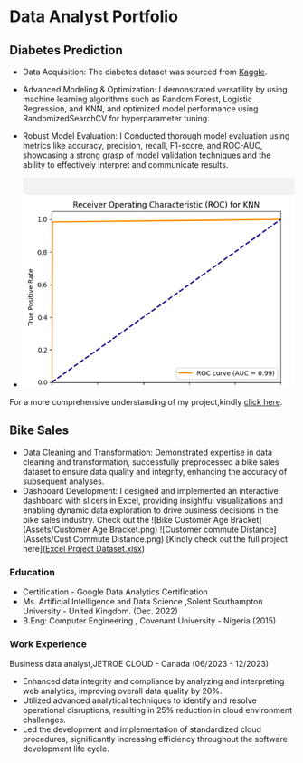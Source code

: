 # Data Analyst Portfolio 

## Diabetes Prediction

- Data Acquisition: The diabetes dataset was sourced from [Kaggle](https://www.kaggle.com/datasets/nanditapore/healthcare-diabetes/data).
- Advanced Modeling & Optimization: I demonstrated versatility by using machine learning algorithms such as Random Forest, Logistic Regression, and KNN, and optimized model performance using RandomizedSearchCV for hyperparameter tuning.
- Robust Model Evaluation: I Conducted thorough model evaluation using metrics like accuracy, precision, recall, F1-score, and ROC-AUC, showcasing a strong grasp of model validation techniques and the ability to effectively interpret and communicate results.

- ![Diabetes Prediction ROC Curve](Assets/Diabetes.png)
  
For a more comprehensive understanding of my project,kindly [click here](https://www.kaggle.com/code/chikkychoc/notebook973d3c5b8a/input).

## Bike Sales

-  Data Cleaning and Transformation: Demonstrated expertise in data cleaning and transformation, successfully preprocessed a bike sales dataset to ensure data quality and integrity, enhancing the accuracy of subsequent analyses.
- Dashboard Development: I designed and implemented an interactive dashboard with slicers in Excel, providing insightful visualizations and enabling dynamic data exploration to drive business decisions in the bike sales industry.
Check out the ![Bike Customer Age Bracket](Assets/Customer Age Bracket.png)     ![Customer commute Distance](Assets/Cust Commute Distance.png)
[Kindly check out the full project here]([Excel Project Dataset.xlsx](https://github.com/stellatee19/Stellaprojects/blob/60f59a520196e724059b45441878632af11da116/Excel%20Project%20Dataset.xlsx))













### Education
- Certification - Google Data Analytics Certification
- Ms. Artificial Intelligence and Data Science ,Solent Southampton University - United Kingdom. (Dec. 2022)
- B.Eng: Computer Engineering , Covenant University - Nigeria (2015)


### Work Experience
Business data analyst,JETROE CLOUD - Canada (06/2023 - 12/2023)
- Enhanced data integrity and compliance by analyzing and interpreting web analytics, improving overall
data quality by 20%.
- Utilized advanced analytical techniques to identify and resolve operational disruptions, resulting in 25%
reduction in cloud environment challenges.
- Led the development and implementation of standardized cloud procedures, significantly increasing
efficiency throughout the software development life cycle.
